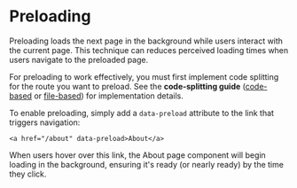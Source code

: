 # Preloading

Preloading loads the next page in the background while users interact with the current page. This technique can reduces perceived loading times when users navigate to the preloaded page.

For preloading to work effectively, you must first implement code splitting for the route you want to preload. See the **code-splitting guide** ([code-based](../code-based/code-splitting.md) or [file-based](../file-based/code-splitting.md)) for implementation details.

To enable preloading, simply add a `data-preload` attribute to the link that triggers navigation:

```svelte
<a href="/about" data-preload>About</a>
```

When users hover over this link, the About page component will begin loading in the background, ensuring it's ready (or nearly ready) by the time they click.
